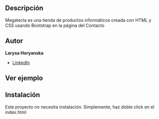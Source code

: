 ## Descripción

Megatecla es una tienda de productos informáticos creada con HTML y CSS usando Bootstrap en la página del Contacto

## Autor
**Larysa Horyanska**

* [LinkedIn](www.linkedin.com/in/larysahoryanskapronenko)

## Ver ejemplo

## Instalación
Este proyecto no necesita instalación. Simplemente, haz doble click en el index.html
